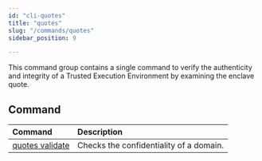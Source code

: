 ```yaml
---
id: "cli-quotes"
title: "quotes"
slug: "/commands/quotes"
sidebar_position: 9

---
```


This command group contains a single command to verify the authenticity and integrity of a <a id="tee"><span className="dashed-underline">Trusted Execution Environment</span></a> by examining the enclave quote.

## Command

| **Command** | **Description** |
| :- | :- |
| [quotes validate](/cli/commands/quotes/validate) | Checks the confidentiality of a domain. |